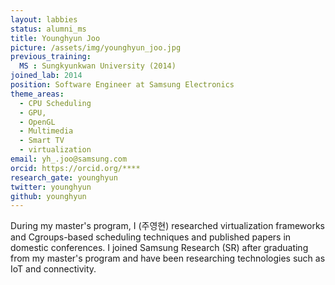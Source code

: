 ```yaml
---
layout: labbies
status: alumni_ms
title: Younghyun Joo
picture: /assets/img/younghyun_joo.jpg
previous_training:
  MS : Sungkyunkwan University (2014)
joined_lab: 2014
position: Software Engineer at Samsung Electronics
theme_areas:
  - CPU Scheduling
  - GPU,
  - OpenGL 
  - Multimedia 
  - Smart TV 
  - virtualization
email: yh_.joo@samsung.com
orcid: https://orcid.org/****
research_gate: younghyun
twitter: younghyun
github: younghyun
---
```


During my master's program, I (주영현) researched virtualization frameworks and
Cgroups-based scheduling techniques and published papers in domestic
conferences. I joined Samsung Research (SR) after graduating from 
my master's program and have been researching technologies such as IoT and connectivity.
